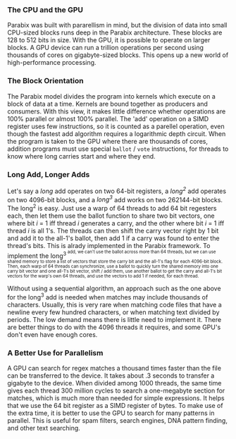 ### The CPU and the GPU

Parabix was built with pararellism in mind, but the division of data into small CPU-sized blocks runs deep in the Parabix architecture. These blocks are 128 to 512 bits in size. With the GPU, it is possible to operate on larger blocks. A GPU device can run a trillion operations per second using thousands of cores on gigabyte-sized blocks. This opens up a new world of high-performance processing.

### The Block Orientation

The Parabix model divides the program into kernels which execute on a block of data at a time. Kernels are bound together as producers and consumers. With this view, it makes little difference whether operations are 100% parallel or almost 100% parallel. The 'add' operation on a SIMD register uses few instructions, so it is counted as a parellel operation, even though the fastest add algorithm requires a logarithmic depth circuit. When the program is taken to the GPU where there are thousands of cores, addition programs must use special `ballot` / `vote` instructions, for threads to know where long carries start and where they end.

### Long Add, Longer Adds

Let's say a *long* add operates on two 64-bit registers, a *long<sup>2</sup>* add operates on two 4096-bit blocks, and a *long<sup>3</sup>* add works on two 262144-bit blocks. The long<sup>2</sup> is easy. Just use a warp of 64 threads to add 64 bit regesters each, then let them use the ballot function to share two bit vectors, one where bit *i* = 1 iff thread *i* generates a carry, and the other where bit *i* = 1 iff thread *i* is all 1's. The threads can then shift the carry vector right by 1 bit and add it to the all-1's ballot, then add 1 if a carry was found to enter the thread's bits.  This is alrady implemented in the Parabix framework. To implement the long<sup>3<sup> add, we can't use the ballot across more than 64 threads, but we can use shared memory to store a list of vectors that store the carry bit and the all-1's flag for each 4096-bit block. Then, each warp of 64 threads can synchronize, use a ballot to quickly turn the shared memory into one carry bit vector and one all-1's bit vector, shift / add them, use another ballot to get the carry and all-1's bit vectors for the warp's own 64 threads, and use the vectors to add 1 if needed, for each thread.

Without using a sequential algorithm, an approach such as the one above for the long<sup>3</sup> add is needed when matches may include thousands of characters. Usually, this is very rare when matching code files that have a newline every few hundred characters, or when matching text divided by periods. The low demand means there is little need to implement it. There are better things to do with the 4096 threads it requires, and some GPU's don't even have enough cores.

### A Better Use for Parallelism

A GPU can search for regex matches a thousand times faster than the file can be transferred to the device. It takes about .3 seconds to transfer a gigabyte to the device. When divided among 1000 threads, the same time gives each thread 300 million cycles to search a one-megabyte section for matches, which is much more than needed for simple expressions. It helps that we use the 64 bit register as a SIMD register of bytes. To make use of the extra time, it is better to use the GPU to search for many patterns in parallel. This is useful for spam filters, search engines, DNA pattern finding, and other text searching.
